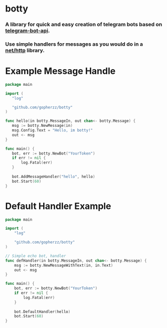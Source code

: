 # botty
### A library for quick and easy creation of telegram bots based on [telegram-bot-api](github.com/go-telegram-bot-api/telegram-bot-api).
### Use simple handlers for messages as you would do in a [net/http](https://cs.opensource.google/go/go/+/master:src/net/http/) library.

# Example Message Handle
 ```go
package main

import (
	"log"

	"github.com/gopherzz/botty"
)

func hello(in botty.MessageIn, out chan<- botty.Message) {
	msg := botty.NewMessage(in)
	msg.Config.Text = "Hello, im botty!"
	out <- msg
}

func main() {
	bot, err := botty.NewBot("YourToken")
	if err != nil {
		log.Fatal(err)
	}
  
	bot.AddMessageHandler("hello", hello)
	bot.Start(60)
}
 ```
 
 # Default Handler Example
```go
package main

import (
	"log"

	"github.com/gopherzz/botty"
)

// Simple echo bot, handler
func defHandler(in botty.MessageIn, out chan<- botty.Message) {
	msg := botty.NewMessageWithText(in, in.Text)
	out <- msg
}

func main() {
	bot, err := botty.NewBot("YourToken")
	if err != nil {
		log.Fatal(err)
	}
  
	bot.DefaultHandler(hello)
	bot.Start(60)
}
```
